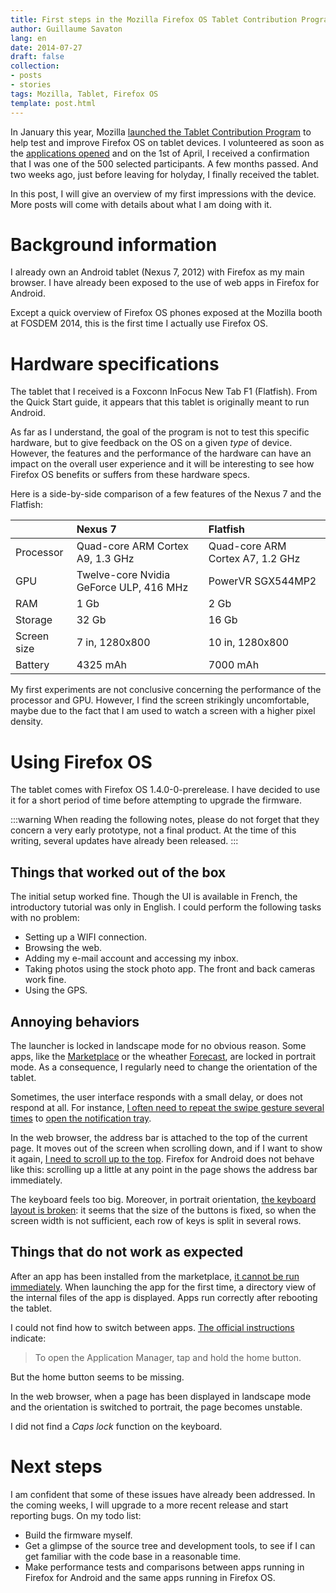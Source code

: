 ```yaml
---
title: First steps in the Mozilla Firefox OS Tablet Contribution Program
author: Guillaume Savaton
lang: en
date: 2014-07-27
draft: false
collection:
- posts
- stories
tags: Mozilla, Tablet, Firefox OS
template: post.html
---
```


In January this year, Mozilla [launched the Tablet Contribution Program](https://hacks.mozilla.org/2014/01/mozilla-launches-contribution-program-to-help-deliver-firefox-os-to-tablets/)
to help test and improve Firefox OS on tablet devices.
I volunteered as soon as the [applications opened](https://hacks.mozilla.org/2014/02/open-applications-tcp/)
and on the 1st of April, I received a confirmation that I was one of the 500 selected participants.
A few months passed. And two weeks ago, just before leaving for holyday, I finally received the tablet.

In this post, I will give an overview of my first impressions with the device.
More posts will come with details about what I am doing with it.

<!-- more -->

Background information
======================

I already own an Android tablet (Nexus 7, 2012) with Firefox as my main browser.
I have already been exposed to the use of web apps in Firefox for Android.

Except a quick overview of Firefox OS phones exposed at the Mozilla booth at FOSDEM 2014,
this is the first time I actually use Firefox OS.

Hardware specifications
=======================

The tablet that I received is a Foxconn InFocus New Tab F1 (Flatfish).
From the Quick Start guide, it appears that this tablet is originally meant to run Android.

As far as I understand, the goal of the program is not to test this specific hardware,
but to give feedback on the OS on a given *type* of device.
However, the features and the performance of the hardware can have an
impact on the overall user experience and it will be interesting to see how Firefox OS
benefits or suffers from these hardware specs.

Here is a side-by-side comparison of a few features of the Nexus 7 and the Flatfish:

| <!---->     | Nexus 7                                 | Flatfish                         |
|:------------|:----------------------------------------|:---------------------------------|
| Processor   | Quad-core ARM Cortex A9, 1.3 GHz        | Quad-core ARM Cortex A7, 1.2 GHz |
| GPU         | Twelve-core Nvidia GeForce ULP, 416 MHz | PowerVR SGX544MP2                |
| RAM         | 1 Gb                                    | 2 Gb                             |
| Storage     | 32 Gb                                   | 16 Gb                            |
| Screen size | 7 in, 1280x800                          | 10 in, 1280x800                  |
| Battery     | 4325 mAh                                | 7000 mAh                         |

My first experiments are not conclusive concerning the performance of the processor and GPU.
However, I find the screen strikingly uncomfortable, maybe due to the fact that I am used
to watch a screen with a higher pixel density.

Using Firefox OS
================

The tablet comes with Firefox OS 1.4.0-0-prerelease.
I have decided to use it for a short period of time before attempting to upgrade the firmware.

:::warning
When reading the following notes, please do not forget that they concern
a very early prototype, not a final product.
At the time of this writing, several updates have already been released.
:::

Things that worked out of the box
---------------------------------

The initial setup worked fine.
Though the UI is available in French, the introductory tutorial was only in English.
I could perform the following tasks with no problem:

* Setting up a WIFI connection.
* Browsing the web.
* Adding my e-mail account and accessing my inbox.
* Taking photos using the stock photo app. The front and back cameras work fine.
* Using the GPS.

Annoying behaviors
------------------

The launcher is locked in landscape mode for no obvious reason.
Some apps, like the [Marketplace](https://marketplace.firefox.com/) or the
wheather [Forecast](https://marketplace.firefox.com/app/forecast), are locked in portrait mode.
As a consequence, I regularly need to change the orientation of the tablet.

Sometimes, the user interface responds with a small delay, or does not respond at all.
For instance, [I often need to repeat the swipe gesture several times](https://discourse.mozilla-community.org/t/bug-notification-area-is-hard-to-activate/529)
to [open the notification tray](https://support.mozilla.org/en-US/kb/navigating-your-firefox-os-phone#w_see-your-notifications).

In the web browser, the address bar is attached to the top of the current page.
It moves out of the screen when scrolling down, and if I want to show it again,
[I need to scroll up to the top](https://discourse.mozilla-community.org/t/bug-scrolling-back-to-top-is-painful/533).
Firefox for Android does not behave like this: scrolling up a little at any point in the page
shows the address bar immediately.

The keyboard feels too big.
Moreover, in portrait orientation, [the keyboard layout is broken](https://bugzilla.mozilla.org/show_bug.cgi?id=1007393):
it seems that the size of the buttons is fixed, so when the
screen width is not sufficient, each row of keys is split in several rows.

Things that do not work as expected
-----------------------------------

After an app has been installed from the marketplace, [it cannot be run immediately](https://bugzilla.mozilla.org/show_bug.cgi?id=1008516).
When launching the app for the first time, a directory view of the internal files of the app
is displayed.
Apps run correctly after rebooting the tablet.

I could not find how to switch between apps.
[The official instructions](https://support.mozilla.org/en-US/kb/how-to-switch-between-or-quit-apps)
indicate:

> To open the Application Manager, tap and hold the home button.

But the home button seems to be missing.

In the web browser, when a page has been displayed in landscape mode and the orientation is switched
to portrait, the page becomes unstable.

I did not find a *Caps lock* function on the keyboard.

Next steps
==========

I am confident that some of these issues have already been addressed.
In the coming weeks, I will upgrade to a more recent release and start reporting bugs.
On my todo list:

* Build the firmware myself.
* Get a glimpse of the source tree and development tools, to see if I can get familiar with the code base in a reasonable time.
* Make performance tests and comparisons between apps running in Firefox for Android and the same apps running in Firefox OS.
